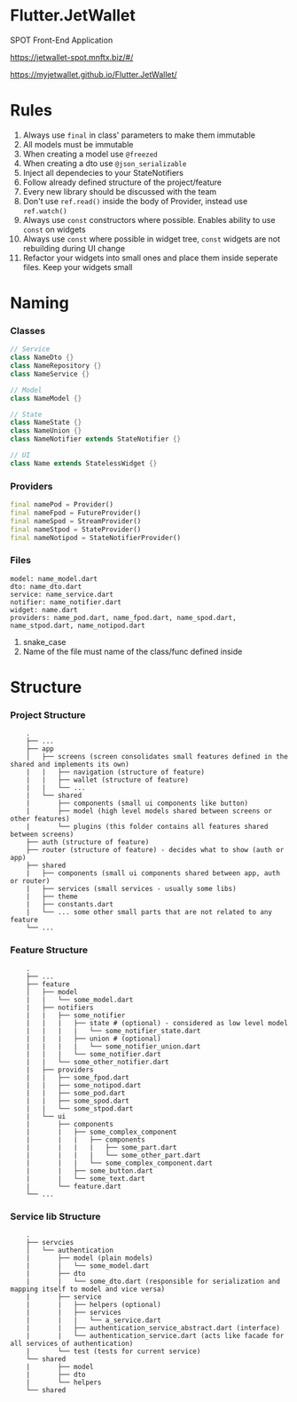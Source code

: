 # Flutter.JetWallet

SPOT Front-End Application

https://jetwallet-spot.mnftx.biz/#/

https://myjetwallet.github.io/Flutter.JetWallet/

# Rules
1. Always use `final` in class' parameters to make them immutable
2. All models must be immutable
3. When creating a model use `@freezed`
4. When creating a dto use `@json_serializable`
5. Inject all dependecies to your StateNotifiers
6. Follow already defined structure of the project/feature
7. Every new library should be discussed with the team
8. Don't use `ref.read()` inside the body of Provider, instead use `ref.watch()`
9. Always use `const` constructors where possible. Enables ability to use `const` on widgets
10. Always use `const` where possible in widget tree, `const` widgets are not rebuilding during UI change
11. Refactor your widgets into small ones and place them inside seperate files. Keep your widgets small

# Naming
### Classes
```dart
// Service
class NameDto {}
class NameRepository {}
class NameService {}

// Model
class NameModel {}

// State
class NameState {}
class NameUnion {}
class NameNotifier extends StateNotifier {}

// UI
class Name extends StatelessWidget {}
```

### Providers
```dart
final namePod = Provider()
final nameFpod = FutureProvider()
final nameSpod = StreamProvider()
final nameStpod = StateProvider()
final nameNotipod = StateNotifierProvider()
```

### Files
```
model: name_model.dart
dto: name_dto.dart
service: name_service.dart
notifier: name_notifier.dart
widget: name.dart
providers: name_pod.dart, name_fpod.dart, name_spod.dart, name_stpod.dart, name_notipod.dart
```     
1. snake_case
2. Name of the file must name of the class/func defined inside

# Structure
### Project Structure
        .
        ├── ...
        ├── app                      
        │   ├── screens (screen consolidates small features defined in the shared and implements its own)
        |   |   ├── navigation (structure of feature)
        |   |   ├── wallet (structure of feature)
        |   |   └── ...
        |   └── shared
        |       ├── components (small ui components like button)
        |       ├── model (high level models shared between screens or other features)
        |       └── plugins (this folder contains all features shared between screens)
        ├── auth (structure of feature)
        ├── router (structure of feature) - decides what to show (auth or app)
        ├── shared
        |   ├── components (small ui components shared between app, auth or router)
        |   ├── services (small services - usually some libs)
        |   ├── theme
        |   ├── constants.dart
        |   └── ... some other small parts that are not related to any feature
        └── ...

### Feature Structure
        .
        ├── ...
        ├── feature                      
        │   ├── model
        |   |   └── some_model.dart
        |   ├── notifiers
        |   |   ├── some_notifier
        |   |   |   ├── state # (optional) - considered as low level model
        |   |   |   |   └── some_notifier_state.dart
        |   |   |   ├── union # (optional)
        |   |   |   |   └── some_notifier_union.dart
        |   |   |   └── some_notifier.dart 
        |   |   └── some_other_notifier.dart  
        |   ├── providers
        |   |   ├── some_fpod.dart 
        |   |   ├── some_notipod.dart 
        |   |   ├── some_pod.dart 
        |   |   ├── some_spod.dart 
        |   |   └── some_stpod.dart  
        |   └── ui
        |       ├── components
        |       |   ├── some_complex_component
        |       |   |   ├── components
        |       |   |   |   ├── some_part.dart
        |       |   |   |   └── some_other_part.dart
        |       |   |   └── some_complex_component.dart
        |       |   ├── some_button.dart
        |       |   └── some_text.dart
        |       └── feature.dart  
        └── ...
        
### Service lib Structure
        .
        ├── servcies                      
        │   └── authentication
        |       ├── model (plain models)
        |       |   └── some_model.dart
        |       ├── dto 
        |       |   └── some_dto.dart (responsible for serialization and mapping itself to model and vice versa)
        |       ├── service
        |       |   ├── helpers (optional)
        |       |   ├── services
        |       |   |   └── a_service.dart
        |       |   ├── authentication_service_abstract.dart (interface)
        |       |   └── authentication_service.dart (acts like facade for all services of authentication)
        |       └── test (tests for current service)
        └── shared
        |       ├── model
        |       ├── dto
        |       └── helpers
        └── shared




